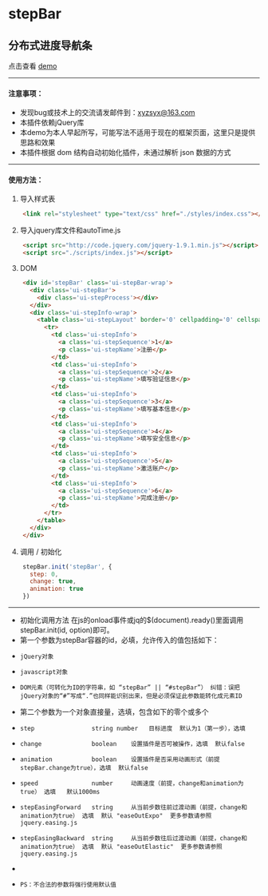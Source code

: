 #  stepBar
## 分布式进度导航条

点击查看 [demo](http://www.xieyangogo.cn/stepBar)

---

#### 注意事项：
* 发现bug或技术上的交流请发邮件到：[xyzsyx@163.com]()
* 本插件依赖jQuery库
* 本demo为本人早起所写，可能写法不适用于现在的框架页面，这里只是提供思路和效果
* 本插件根据 dom 结构自动初始化插件，未通过解析 json 数据的方式

-----
#### 使用方法：

1. 导入样式表
```HTML
    <link rel="stylesheet" type="text/css" href="./styles/index.css"></link>
```



2. 导入jquery库文件和autoTime.js
```HTML
	<script src="http://code.jquery.com/jquery-1.9.1.min.js"></script>
    <script src="./scripts/index.js"></script>
```



3. DOM
```HTML
    <div id='stepBar' class='ui-stepBar-wrap'>
      <div class='ui-stepBar'>
        <div class='ui-stepProcess'></div>
      </div>
      <div class='ui-stepInfo-wrap'>
        <table class='ui-stepLayout' border='0' cellpadding='0' cellspacing='0'>
          <tr>
            <td class='ui-stepInfo'>
              <a class='ui-stepSequence'>1</a>
              <p class='ui-stepName'>注册</p>
            </td>
            <td class='ui-stepInfo'>
              <a class='ui-stepSequence'>2</a>
              <p class='ui-stepName'>填写验证信息</p>
            </td>
            <td class='ui-stepInfo'>
              <a class='ui-stepSequence'>3</a>
              <p class='ui-stepName'>填写基本信息</p>
            </td>
            <td class='ui-stepInfo'>
              <a class='ui-stepSequence'>4</a>
              <p class='ui-stepName'>填写安全信息</p>
            </td>
            <td class='ui-stepInfo'>
              <a class='ui-stepSequence'>5</a>
              <p class='ui-stepName'>激活账户</p>
            </td>
            <td class='ui-stepInfo'>
              <a class='ui-stepSequence'>6</a>
              <p class='ui-stepName'>完成注册</p>
            </td>
          </tr>
        </table>
      </div>
    </div>
```

4. 调用 / 初始化
```javaScript
	stepBar.init('stepBar', {
      step: 0,
      change: true,
      animation: true
    })
```

---

 * 初始化调用方法  在js的onload事件或jq的$(document).ready()里面调用stepBar.init(id, option)即可。
 * 第一个参数为stepBar容器的id，必填，允许传入的值包括如下：
 *     jQuery对象
 *     javascript对象
 *     DOM元素（可转化为ID的字符串，如 “stepBar” || “#stepBar”） 纠错：误把jQuery对象的“#”写成“.”也同样能识别出来，但是必须保证此参数能转化成元素ID
 * 第二个参数为一个对象直接量，选填，包含如下的零个或多个
 *     step                string number   目标进度  默认为1（第一步），选填
 *     change              boolean    设置插件是否可被操作，选填  默认false
 *     animation           boolean    设置插件是否采用动画形式（前提stepBar.change为true），选填  默认false
 *     speed               number     动画速度（前提，change和animation为true） 选填   默认1000ms
 *     stepEasingForward   string     从当前步数往前过渡动画（前提，change和animation为true） 选填  默认 "easeOutExpo"  更多参数请参照 jquery.easing.js
 *     stepEasingBackward  string     从当前步数往后过渡动画（前提，change和animation为true） 选填  默认 "easeOutElastic"  更多参数请参照 jquery.easing.js
 *
 *     PS：不合法的参数将强行使用默认值
